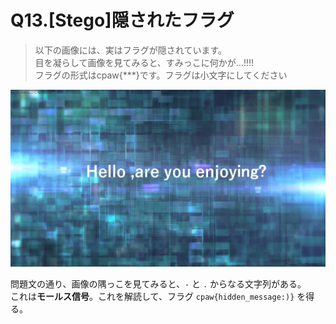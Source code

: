 # Q13.\[Stego\]隠されたフラグ

> 以下の画像には、実はフラグが隠されています。  
> 目を凝らして画像を見てみると、すみっこに何かが…!!!!  
> フラグの形式はcpaw{***}です。フラグは小文字にしてください

![stego100.jpg](../assets/image/steg10.jpg)

問題文の通り、画像の隅っこを見てみると、`-` と `.` からなる文字列がある。  
これは**モールス信号**。これを解読して、フラグ `cpaw{hidden_message:)}` を得る。

